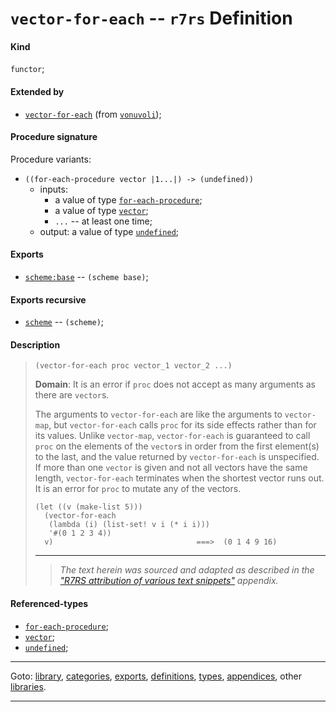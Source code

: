 

<a id='definition__r7rs__vector-for-each'></a>

# `vector-for-each` -- `r7rs` Definition


<a id='definition__r7rs__vector-for-each__kind'></a>

#### Kind

`functor`;


<a id='definition__r7rs__vector-for-each__extended-by'></a>

#### Extended by

 * [`vector-for-each`](../../vonuvoli/definitions/vector-for-each.md#definition__vonuvoli__vector-for-each) (from [`vonuvoli`](../../vonuvoli/_index.md#library__vonuvoli));


<a id='definition__r7rs__vector-for-each__procedure-signature'></a>

#### Procedure signature

Procedure variants:
 * `((for-each-procedure vector |1...|) -> (undefined))`
   * inputs:
     * a value of type [`for-each-procedure`](../../r7rs/types/for-each-procedure.md#type__r7rs__for-each-procedure);
     * a value of type [`vector`](../../r7rs/types/vector.md#type__r7rs__vector);
     * `...` -- at least one time;
   * output: a value of type [`undefined`](../../r7rs/types/undefined.md#type__r7rs__undefined);


<a id='definition__r7rs__vector-for-each__exports'></a>

#### Exports

 * [`scheme:base`](../../r7rs/exports/scheme_3a_base.md#export__r7rs__scheme_3a_base) -- `(scheme base)`;


<a id='definition__r7rs__vector-for-each__exports-recursive'></a>

#### Exports recursive

 * [`scheme`](../../r7rs/exports/scheme.md#export__r7rs__scheme) -- `(scheme)`;


<a id='definition__r7rs__vector-for-each__description'></a>

#### Description

> ````
> (vector-for-each proc vector_1 vector_2 ...)
> ````
> 
> 
> **Domain**:  It is an error if `proc` does not
> accept as many arguments as there are `vector`s.
> 
> The arguments to `vector-for-each` are like the arguments to
> `vector-map`, but `vector-for-each` calls `proc` for its side
> effects rather than for its values.  Unlike `vector-map`,
> `vector-for-each` is guaranteed to call `proc` on the elements of
> the `vector`s in order from the first element(s) to the last, and
> the value returned by `vector-for-each` is unspecified.
> If more than one `vector` is given and not all vectors have the same length,
> `vector-for-each` terminates when the shortest vector runs out.
> It is an error for `proc` to mutate any of the vectors.
> 
> ````
> (let ((v (make-list 5)))
>   (vector-for-each
>    (lambda (i) (list-set! v i (* i i)))
>    '#(0 1 2 3 4))
>   v)                                ===>  (0 1 4 9 16)
> ````
> 
> 
> ----
> > *The text herein was sourced and adapted as described in the ["R7RS attribution of various text snippets"](../../r7rs/appendices/attribution.md#appendix__r7rs__attribution) appendix.*


<a id='definition__r7rs__vector-for-each__referenced-types'></a>

#### Referenced-types

 * [`for-each-procedure`](../../r7rs/types/for-each-procedure.md#type__r7rs__for-each-procedure);
 * [`vector`](../../r7rs/types/vector.md#type__r7rs__vector);
 * [`undefined`](../../r7rs/types/undefined.md#type__r7rs__undefined);

----

Goto: [library](../../r7rs/_index.md#library__r7rs), [categories](../../r7rs/categories/_index.md#toc__r7rs__categories), [exports](../../r7rs/exports/_index.md#toc__r7rs__exports), [definitions](../../r7rs/definitions/_index.md#toc__r7rs__definitions), [types](../../r7rs/types/_index.md#toc__r7rs__types), [appendices](../../r7rs/appendices/_index.md#toc__r7rs__appendices), other [libraries](../../_libraries.md#toc__libraries).

----

